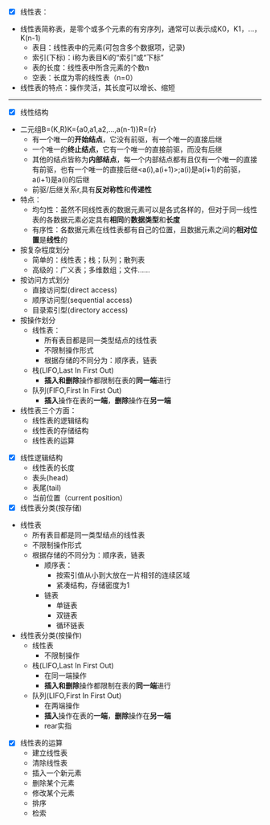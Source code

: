 - [x] 线性表：
- 线性表简称表，是零个或多个元素的有穷序列，通常可以表示成K0，K1，...，K(n-1)
  - 表目：线性表中的元素(可包含多个数据项，记录)
  - 索引(下标)：i称为表目Ki的“索引”或“下标”
  - 表的长度：线性表中所含元素的个数n
  - 空表：长度为零的线性表（n=0）
- 线性表的特点：操作灵活，其长度可以增长、缩短
---

- [x] 线性结构
- 二元组B=(K,R)K={a0,a1,a2,...,a(n-1)}R={r}
  - 有一个唯一的**开始结点**，它没有前驱，有一个唯一的直接后继
  - 一个唯一的**终止结点**，它有一个唯一的直接前驱，而没有后继
  - 其他的结点皆称为**内部结点**，每一个内部结点都有且仅有一个唯一的直接有前驱，也有一个唯一的直接后继<a(i),a(i+1)>;a(i)是a(i+1)的前驱，a(i+1)是a(i)的后继
  - 前驱/后继关系r,具有**反对称性**和**传递性**
- 特点：
  - 均匀性：虽然不同线性表的数据元素可以是各式各样的，但对于同一线性表的各数据元素必定具有**相同**的**数据类型**和**长度**
  - 有序性：各数据元素在线性表都有自己的位置，且数据元素之间的**相对位置**是**线性**的
- 按复杂程度划分
  - 简单的：线性表；栈；队列；散列表
  - 高级的：广义表；多维数组；文件......
- 按访问方式划分
  - 直接访问型(direct access)
  - 顺序访问型(sequential access)
  - 目录索引型(directory access)
- 按操作划分
  - 线性表：
    - 所有表目都是同一类型结点的线性表
    - 不限制操作形式
    - 根据存储的不同分为：顺序表，链表
  - 栈(LIFO,Last In First Out)
    - **插入和删除**操作都限制在表的**同一端**进行
  - 队列(FIFO,First In First Out)
    - **插入**操作在表的**一端**，**删除**操作在**另一端**
- 线性表三个方面：
  - 线性表的逻辑结构
  - 线性表的存储结构
  - 线性表的运算
- [x] 线性逻辑结构
  - 线性表的长度
  - 表头(head)
  - 表尾(tail)
  - 当前位置（current position）
- [x] 线性表分类(按存储)
- 线性表
  - 所有表目都是同一类型结点的线性表
  - 不限制操作形式
  - 根据存储的不同分为：顺序表，链表
    - 顺序表：
      - 按索引值从小到大放在一片相邻的连续区域
      - 紧凑结构，存储密度为1
    - 链表
      - 单链表
      - 双链表
      - 循环链表
- 线性表分类(按操作)
  - 线性表
    - 不限制操作
  - 栈(LIFO,Last In First Out)
    - 在同一端操作
    - **插入和删除**操作都限制在表的**同一端**进行
  - 队列(LIFO,First In First Out)
    - 在两端操作
    - **插入**操作在表的**一端**，**删除**操作在**另一端**
    - rear实指
- [x] 线性表的运算
  - 建立线性表
  - 清除线性表
  - 插入一个新元素
  - 删除某个元素
  - 修改某个元素
  - 排序
  - 检索